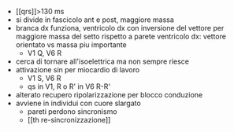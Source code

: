 - [[qrs]]>130 ms
- si divide in fascicolo ant e post, maggiore massa
- branca dx funziona, ventricolo dx con inversione del vettore per maggiore massa del setto rispetto a parete ventricolo dx: vettore orientato vs massa piu importante
	- V1 Q, V6 R
- cerca di tornare all'isoelettrica ma non sempre riesce
- attivazione sin per miocardio di lavoro
	- V1 S, V6 R
	- qs in V1, R o R' in V6 R-R'
- alterato recupero ripolarizzazione per blocco conduzione
- avviene in individui con cuore slargato
	- pareti perdono sincronismo
	- [[th re-sincronizzazione]]